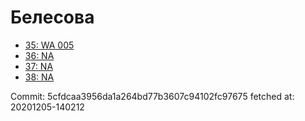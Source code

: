# Белесова
- [35: WA 005](35.md)
- [36: NA](36.md)
- [37: NA](37.md)
- [38: NA](38.md)

Commit: 5cfdcaa3956da1a264bd77b3607c94102fc97675
 fetched at: 20201205-140212
